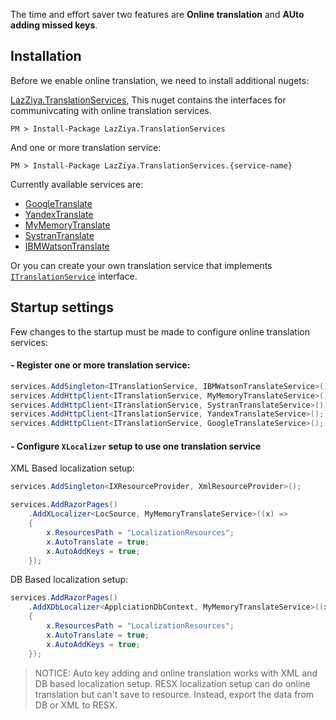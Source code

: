 The time and effort saver two features are **Online translation** and **AUto adding missed keys**.

## Installation
Before we enable online translation, we need to install additional nugets:

[LazZiya.TranslationServices][1], This nuget contains the interfaces for communivcating with online translation services.

````
PM > Install-Package LazZiya.TranslationServices
````

And one or more translation service:
````
PM > Install-Package LazZiya.TranslationServices.{service-name}
````

Currently available services are:
- [GoogleTranslate](https://github.com/LazZiya/TranslationServices/blob/master/LazZiya.TranslationServices.GoogleTranslate/)
- [YandexTranslate](https://github.com/LazZiya/TranslationServices/blob/master/LazZiya.TranslationServices.YandexTranslate/)
- [MyMemoryTranslate](https://github.com/LazZiya/TranslationServices/blob/master/LazZiya.TranslationServices.MyMemoryTranslate/)
- [SystranTranslate](https://github.com/LazZiya/TranslationServices/blob/master/LazZiya.TranslationServices.SystranTranslate/)
- [IBMWatsonTranslate](https://github.com/LazZiya/TranslationServices/blob/master/LazZiya.TranslationServices.IBMWatsonTranslate/)

Or you can create your own translation service that implements [`ITranslationService`][2] interface.

## Startup settings
Few changes to the startup must be made to configure online translation services:
#### - Register one or more translation service:
````cs
services.AddSingleton<ITranslationService, IBMWatsonTranslateService>();
services.AddHttpClient<ITranslationService, MyMemoryTranslateService>();
services.AddHttpClient<ITranslationService, SystranTranslateService>();
services.AddHttpClient<ITranslationService, YandexTranslateService>();
services.AddHttpClient<ITranslationService, GoogleTranslateService>();
````

#### - Configure `XLocalizer` setup to use one translation service
XML Based localization setup:
````cs
services.AddSingleton<IXResourceProvider, XmlResourceProvider>();

services.AddRazorPages()
    .AddXLocalizer<LocSource, MyMemoryTranslateService>((x) =>
    {
        x.ResourcesPath = "LocalizationResources";
        x.AutoTranslate = true;
        x.AutoAddKeys = true;
    });
```` 

DB Based localization setup:
````cs
services.AddRazorPages()
    .AddXDbLocalizer<ApplciationDbContext, MyMemoryTranslateService>((x) =>
    {
        x.ResourcesPath = "LocalizationResources";
        x.AutoTranslate = true;
        x.AutoAddKeys = true;
    });
```` 

> NOTICE: Auto key adding and online translation works with XML and DB based localization setup. RESX localization setup can do online translation but can't save to resource. Instead, export the data from DB or XML to RESX.

[1]:https://github.com/LazZiya/TranslationServices
[2]:https://github.com/LazZiya/TranslationServices/blob/master/LazZiya.TranslationServices/ITranslationService.cs
